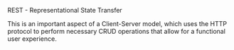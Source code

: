 REST - Representational State Transfer 

This is an important aspect of a Client-Server model, which uses the HTTP protocol to perform necessary CRUD operations that allow for a functional user experience. 
